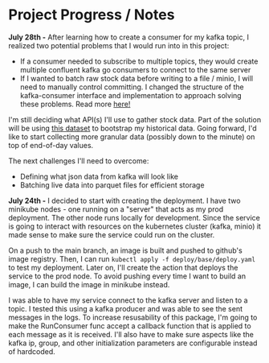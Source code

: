 # Project Progress / Notes
**July 28th -** After learning how to create a consumer for my kafka topic, I realized two potential problems that I would run into in this project:
- If a consumer needed to subscribe to multiple topics, they would create multiple confluent kafka go consumers to connect to the same server
- If I wanted to batch raw stock data before writing to a file / minio, I will need to manually control committing. 
I changed the structure of the kafka-consumer interface and implementation to approach solving these problems. Read more [here!](/docs/kafka-consumer.md)

I'm still deciding what API(s) I'll use to gather stock data. Part of the solution will be using [this dataset](https://huggingface.co/datasets/bwzheng2010/yahoo-finance-data) to bootstrap my historical data. Going forward, I'd like to start collecting more granular data (possibly down to the minute) on top of end-of-day values. 

The next challenges I'll need to overcome:
- Defining what json data from kafka will look like
- Batching live data into parquet files for efficient storage


**July 24th -** I decided to start with creating the deployment. I have two minikube nodes - one running on a "server" that acts as my prod deployment. The other node runs locally for development. Since the service is going to interact with resources on the kubernetes cluster (kafka, minio) it made sense to make sure the service could run on the cluster.

On a push to the main branch, an image is built and pushed to github's image registry. Then, I can run `kubectl apply -f deploy/base/deploy.yaml` to test my deployment. Later on, I'll create the action that deploys the service to the prod node. To avoid pushing every time I want to build an image, I can build the image in minikube instead.

I was able to have my service connect to the kafka server and listen to a topic. I tested this using a kafka producer and was able to see the sent messages in the logs. To increase resusability of this package, I'm going to make the RunConsumer func accept a callback function that is applied to each message as it is received. I'll also have to make sure aspects like the kafka ip, group, and other initialization parameters are configurable instead of hardcoded.
